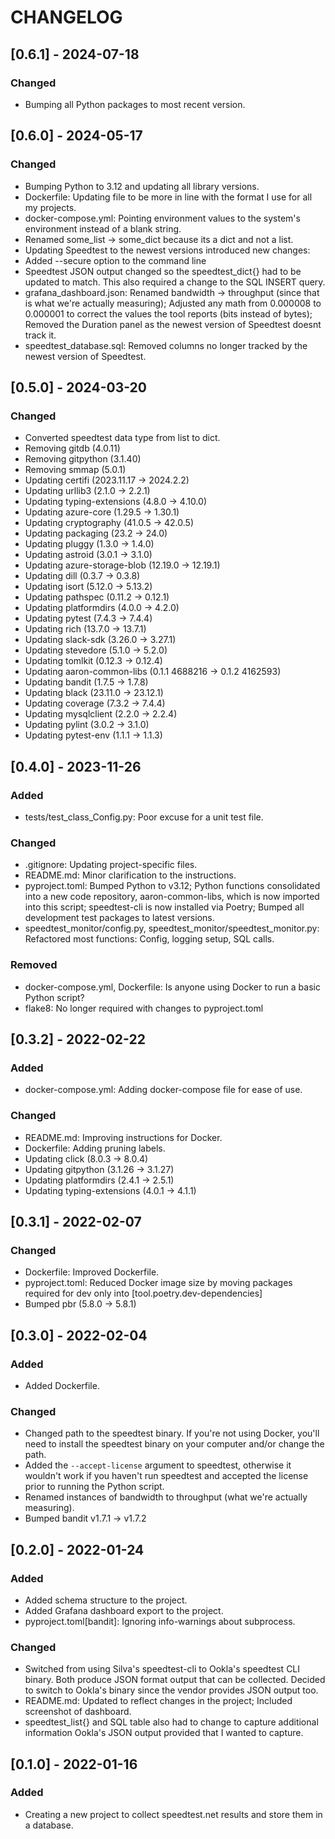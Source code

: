 # CHANGELOG

## [0.6.1] - 2024-07-18
### Changed
- Bumping all Python packages to most recent version.


## [0.6.0] - 2024-05-17
### Changed
- Bumping Python to 3.12 and updating all library versions.
- Dockerfile: Updating file to be more in line with the format I use for all
  my projects.
- docker-compose.yml: Pointing environment values to the system's environment
  instead of a blank string.
- Renamed some_list -> some_dict because its a dict and not a list.
- Updating Speedtest to the newest versions introduced new changes:
- Added --secure option to the command line
- Speedtest JSON output changed so the speedtest_dict{} had to be updated to
  match.  This also required a change to the SQL INSERT query.
- grafana_dashboard.json: Renamed bandwidth -> throughput (since that is what
  we're actually measuring); Adjusted any math from 0.000008 to 0.000001 to
  correct the values the tool reports (bits instead of bytes); Removed the
  Duration panel as the newest version of Speedtest doesnt track it.
- speedtest_database.sql: Removed columns no longer tracked by the newest
  version of Speedtest.


## [0.5.0] - 2024-03-20
### Changed
- Converted speedtest data type from list to dict.
- Removing gitdb (4.0.11)
- Removing gitpython (3.1.40)
- Removing smmap (5.0.1)
- Updating certifi (2023.11.17 -> 2024.2.2)
- Updating urllib3 (2.1.0 -> 2.2.1)
- Updating typing-extensions (4.8.0 -> 4.10.0)
- Updating azure-core (1.29.5 -> 1.30.1)
- Updating cryptography (41.0.5 -> 42.0.5)
- Updating packaging (23.2 -> 24.0)
- Updating pluggy (1.3.0 -> 1.4.0)
- Updating astroid (3.0.1 -> 3.1.0)
- Updating azure-storage-blob (12.19.0 -> 12.19.1)
- Updating dill (0.3.7 -> 0.3.8)
- Updating isort (5.12.0 -> 5.13.2)
- Updating pathspec (0.11.2 -> 0.12.1)
- Updating platformdirs (4.0.0 -> 4.2.0)
- Updating pytest (7.4.3 -> 7.4.4)
- Updating rich (13.7.0 -> 13.7.1)
- Updating slack-sdk (3.26.0 -> 3.27.1)
- Updating stevedore (5.1.0 -> 5.2.0)
- Updating tomlkit (0.12.3 -> 0.12.4)
- Updating aaron-common-libs (0.1.1 4688216 -> 0.1.2 4162593)
- Updating bandit (1.7.5 -> 1.7.8)
- Updating black (23.11.0 -> 23.12.1)
- Updating coverage (7.3.2 -> 7.4.4)
- Updating mysqlclient (2.2.0 -> 2.2.4)
- Updating pylint (3.0.2 -> 3.1.0)
- Updating pytest-env (1.1.1 -> 1.1.3)


## [0.4.0] - 2023-11-26
### Added
- tests/test_class_Config.py: Poor excuse for a unit test file.
### Changed
- .gitignore: Updating project-specific files.
- README.md: Minor clarification to the instructions.
- pyproject.toml: Bumped Python to v3.12; Python functions consolidated into
  a new code repository, aaron-common-libs, which is now imported into this
  script; speedtest-cli is now installed via Poetry; Bumped all development
  test packages to latest versions.
- speedtest_monitor/config.py, speedtest_monitor/speedtest_monitor.py: 
  Refactored most functions: Config, logging setup, SQL calls.
### Removed
- docker-compose.yml, Dockerfile: Is anyone using Docker to run a basic
  Python script?
- flake8: No longer required with changes to pyproject.toml


## [0.3.2] - 2022-02-22
### Added
- docker-compose.yml: Adding docker-compose file for ease of use.
### Changed
- README.md: Improving instructions for Docker.
- Dockerfile: Adding pruning labels.
- Updating click (8.0.3 -> 8.0.4)
- Updating gitpython (3.1.26 -> 3.1.27)
- Updating platformdirs (2.4.1 -> 2.5.1)
- Updating typing-extensions (4.0.1 -> 4.1.1)


## [0.3.1] - 2022-02-07
### Changed
- Dockerfile: Improved Dockerfile.
- pyproject.toml: Reduced Docker image size by moving packages required for
  dev only into [tool.poetry.dev-dependencies]
- Bumped pbr (5.8.0 -> 5.8.1)

## [0.3.0] - 2022-02-04
### Added
- Added Dockerfile.
### Changed
- Changed path to the speedtest binary.  If you're not using Docker, you'll need
  to install the speedtest binary on your computer and/or change the path.
- Added the `--accept-license` argument to speedtest, otherwise it wouldn't work
  if you haven't run speedtest and accepted the license prior to running the
  Python script.
- Renamed instances of bandwidth to throughput (what we're actually measuring).
- Bumped bandit v1.7.1 -> v1.7.2

## [0.2.0] - 2022-01-24
### Added
- Added schema structure to the project.
- Added Grafana dashboard export to the project.
- pyproject.toml[bandit]: Ignoring info-warnings about subprocess.
### Changed
- Switched from using Silva's speedtest-cli to Ookla's speedtest CLI binary.
  Both produce JSON format output that can be collected.  Decided to switch to
  Ookla's binary since the vendor provides JSON output too.
- README.md: Updated to reflect changes in the project; Included screenshot of
  dashboard.
- speedtest_list{} and SQL table also had to change to capture additional
  information Ookla's JSON output provided that I wanted to capture.

## [0.1.0] - 2022-01-16
### Added
- Creating a new project to collect speedtest.net results and store them in a
  database.
